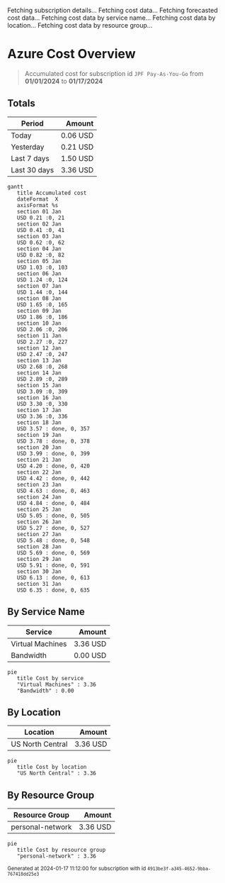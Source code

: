 Fetching subscription details...
Fetching cost data...
Fetching forecasted cost data...
Fetching cost data by service name...
Fetching cost data by location...
Fetching cost data by resource group...
# Azure Cost Overview

> Accumulated cost for subscription id `JPF Pay-As-You-Go` from **01/01/2024** to **01/17/2024**

## Totals

|Period|Amount|
|---|---:|
|Today|0.06 USD|
|Yesterday|0.21 USD|
|Last 7 days|1.50 USD|
|Last 30 days|3.36 USD|

```mermaid
gantt
   title Accumulated cost
   dateFormat  X
   axisFormat %s
   section 01 Jan
   USD 0.21 :0, 21
   section 02 Jan
   USD 0.41 :0, 41
   section 03 Jan
   USD 0.62 :0, 62
   section 04 Jan
   USD 0.82 :0, 82
   section 05 Jan
   USD 1.03 :0, 103
   section 06 Jan
   USD 1.24 :0, 124
   section 07 Jan
   USD 1.44 :0, 144
   section 08 Jan
   USD 1.65 :0, 165
   section 09 Jan
   USD 1.86 :0, 186
   section 10 Jan
   USD 2.06 :0, 206
   section 11 Jan
   USD 2.27 :0, 227
   section 12 Jan
   USD 2.47 :0, 247
   section 13 Jan
   USD 2.68 :0, 268
   section 14 Jan
   USD 2.89 :0, 289
   section 15 Jan
   USD 3.09 :0, 309
   section 16 Jan
   USD 3.30 :0, 330
   section 17 Jan
   USD 3.36 :0, 336
   section 18 Jan
   USD 3.57 : done, 0, 357
   section 19 Jan
   USD 3.78 : done, 0, 378
   section 20 Jan
   USD 3.99 : done, 0, 399
   section 21 Jan
   USD 4.20 : done, 0, 420
   section 22 Jan
   USD 4.42 : done, 0, 442
   section 23 Jan
   USD 4.63 : done, 0, 463
   section 24 Jan
   USD 4.84 : done, 0, 484
   section 25 Jan
   USD 5.05 : done, 0, 505
   section 26 Jan
   USD 5.27 : done, 0, 527
   section 27 Jan
   USD 5.48 : done, 0, 548
   section 28 Jan
   USD 5.69 : done, 0, 569
   section 29 Jan
   USD 5.91 : done, 0, 591
   section 30 Jan
   USD 6.13 : done, 0, 613
   section 31 Jan
   USD 6.35 : done, 0, 635
```

## By Service Name

|Service|Amount|
|---|---:|
|Virtual Machines|3.36 USD|
|Bandwidth|0.00 USD|

```mermaid
pie
   title Cost by service
   "Virtual Machines" : 3.36
   "Bandwidth" : 0.00
```

## By Location

|Location|Amount|
|---|---:|
|US North Central|3.36 USD|

```mermaid
pie
   title Cost by location
   "US North Central" : 3.36
```

## By Resource Group

|Resource Group|Amount|
|---|---:|
|personal-network|3.36 USD|

```mermaid
pie
   title Cost by resource group
   "personal-network" : 3.36
```

<sup>Generated at 2024-01-17 11:12:00 for subscription with id `4913be3f-a345-4652-9bba-767418dd25e3`</sup>
